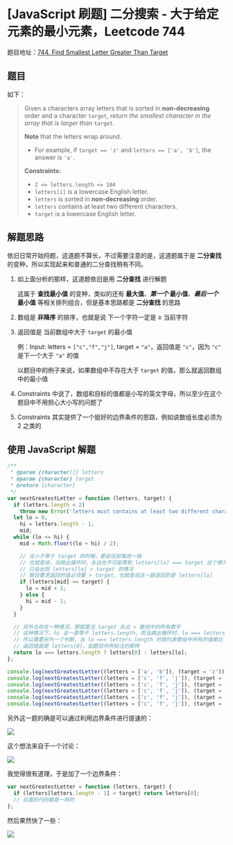 # [JavaScript 刷题] 二分搜索 - 大于给定元素的最小元素，Leetcode 744

题目地址：[744. Find Smallest Letter Greater Than Target](https://leetcode.com/problems/find-smallest-letter-greater-than-target/description/)

## 题目

如下：

> Given a characters array letters that is sorted in **non-decreasing** order and a character `target`, _return the smallest character in the array that is larger than_ `target`.
>
> **Note** that the letters wrap around.
>
> - For example, if `target == 'z'` and `letters == ['a', 'b']`, the answer is `'a'`.
>
> **Constraints:**
>
> - `2 <= letters.length <= 104`
> - `letters[i]` is a lowercase English letter.
> - `letters` is sorted in **non-decreasing** order.
> - `letters` contains at least two different characters.
> - `target` is a lowercase English letter.

## 解题思路

依旧日常开始捋题，这道题不算长，不过需要注意的是，这道题属于是 **二分查找** 的变种，所以实现起来和普通的二分查找稍有不同。

1. 如上面分析的那样，这道题依旧是用 **二分查找** 进行解题

   这属于 **查找最小值** 的变种，类似的还有 **最大值**、**_第一个_ 最小值**、**_最后一个_ 最小值** 等相关排列组合，但是基本思路都是 **二分查找** 的思路

2. 数组是 **非降序** 的排序，也就是说 下一个字符一定是 $\geq$ 当前字符
3. 返回值是 当前数组中大于 `target` 的最小值

   例：Input: letters = `["c","f","j"]`, target = `"a"`，返回值是 `"c"`，因为 `"c"` 是下一个大于 `"a"` 的值

   以题目中的例子来说，如果数组中不存在大于 `target` 的值，那么就返回数组中的最小值

4. Constraints 中说了，数组和目标的值都是小写的英文字母，所以至少在这个题目中不用担心大小写的问题了

5. Constraints 其实提供了一个挺好的边界条件的思路，例如说数组长度必须为 2 之类的

## 使用 JavaScript 解题

```javascript
/**
 * @param {character[]} letters
 * @param {character} target
 * @return {character}
 */
var nextGreatestLetter = function (letters, target) {
  if (letters.length < 2)
    throw new Error('letters must contains at least two different characters.');
  let lo = 0,
    hi = letters.length - 1,
    mid;
  while (lo <= hi) {
    mid = Math.floor((lo + hi) / 2);

    // 当小于等于 target 的时候，都会往前推进一格
    // 也就是说，当跳出循环时，永远也不可能等到 letters[lo] === target 这个情况
    // 只会出现 letters[lo] > target 的情况
    // 题目要求返回的值必须要 > target，也就是说这一题返回的是 letters[lo]
    if (letters[mid] <= target) {
      lo = mid + 1;
    } else {
      hi = mid - 1;
    }
  }

  // 另外也存在一种情况，那就是当 target 永远 > 数组中的所有数字
  // 这种情况下，hi 会一直等于 letters.length，而当跳出循环时，lo === letters.length
  // 所以需要另外一个判断，当 lo === letters.length 时就代表数组中所有的值都比 target 小
  // 返回值就是 letters[0]，如题目中所标注的那样
  return lo === letters.length ? letters[0] : letters[lo];
};

console.log(nextGreatestLetter((letters = ['a', 'b']), (target = 'z')));
console.log(nextGreatestLetter((letters = ['c', 'f', 'j']), (target = 'a')));
console.log(nextGreatestLetter((letters = ['c', 'f', 'j']), (target = 'c')));
console.log(nextGreatestLetter((letters = ['c', 'f', 'j']), (target = 'd')));
console.log(nextGreatestLetter((letters = ['c', 'f', 'j']), (target = 'g')));
console.log(nextGreatestLetter((letters = ['c', 'f', 'j']), (target = 'j')));
```

另外这一题的确是可以通过利用边界条件进行提速的：

<img src="https://img-blog.csdnimg.cn/20210710203209339.png" width="">

这个想法来自于一个讨论：

   <img src="https://img-blog.csdnimg.cn/20210710203747586.png" width="">

我觉得很有道理，于是加了一个边界条件：

```javascript
var nextGreatestLetter = function (letters, target) {
  if (letters[letters.length - 1] < target) return letters[0];
  // 后面的代码都是一样的
};
```

然后果然快了一些：

   <img src="https://img-blog.csdnimg.cn/20210710203934895.png" width="">
